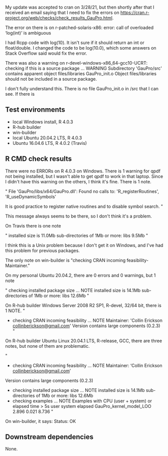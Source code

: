 My update was accepted to cran on 3/28/21, but then shortly after that I
received an email saying that I need to fix the errors on 
https://cran.r-project.org/web/checks/check_results_GauPro.html.

The error on there is on r-patched-solaris-x86:
  error: call of overloaded ‘log(int)’ is ambiguous

I had Rcpp code with log(10). It isn't sure if it should return an int
or float/double. I changed the code to be log(10.0), which some answers
on Stack Overflow said would fix the error.

There was also a warning on r-devel-windows-x86_64-gcc10-UCRT:
    checking if this is a source package ... WARNING
    Subdirectory 'GauPro/src' contains apparent object files/libraries
      GauPro_init.o
    Object files/libraries should not be included in a source package.

I don't fully understand this. There is no file GauPro_init.o in /src that I can see.
If there is

## Test environments
* local Windows install, R 4.0.3
* R-hub builder
* win-builder
* local Ubuntu 20.04.2 LTS, R 4.0.3
* Ubuntu 16.04.6 LTS, R 4.0.2 (Travis)

## R CMD check results

There were no ERRORs on R 4.0.3 on Windows.
There is 1 warning for qpdf not being installed, but I wasn't able to get
qpdf to work in that laptop. Since I didn't have this warning on the others,
I think it's fine.
There is 1 note.

"
File 'GauPro/libs/x64/GauPro.dll':
  Found no calls to: 'R_registerRoutines', 'R_useDynamicSymbols'

It is good practice to register native routines and to disable symbol
search.
"

This message always seems to be there,
so I don't think it's a problem.

On Travis there is one note

"
installed size is 11.0Mb
  sub-directories of 1Mb or more:
    libs   9.5Mb
"

I think this is a Unix problem because I don't get it on Windows,
and I've had this problem for previous packages.

The only note on win-builder is 
"checking CRAN incoming feasibility- Maintainer."

On my personal Ubuntu 20.04.2, there are 0 errors and 0 warnings, but 1 note

"
checking installed package size ... NOTE
    installed size is 14.1Mb
    sub-directories of 1Mb or more:
      libs  12.6Mb
"

On R-hub builder Windows Server 2008 R2 SP1, R-devel, 32/64 bit, there is 1 NOTE.
"
  * checking CRAN incoming feasibility ... NOTE
  Maintainer: 'Collin Erickson <collinberickson@gmail.com>'
  Version contains large components (0.2.3)
"

On R-hub builder	Ubuntu Linux 20.04.1 LTS, R-release, GCC, there are three notes,
but none of them are problematic.

"
* checking CRAN incoming feasibility ... NOTE
Maintainer: ‘Collin Erickson <collinberickson@gmail.com>’

Version contains large components (0.2.3)
* checking installed package size ... NOTE
  installed size is 14.1Mb
  sub-directories of 1Mb or more:
    libs  12.6Mb
* checking examples ... NOTE
Examples with CPU (user + system) or elapsed time > 5s
                         user system elapsed
GauPro_kernel_model_LOO 2.896  0.021   8.736
"

On win-builder, it says:
  Status: OK

## Downstream dependencies

None.
